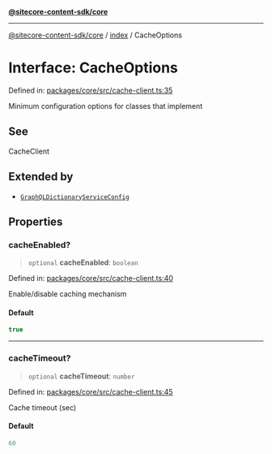 [**@sitecore-content-sdk/core**](../../README.md)

***

[@sitecore-content-sdk/core](../../README.md) / [index](../README.md) / CacheOptions

# Interface: CacheOptions

Defined in: [packages/core/src/cache-client.ts:35](https://github.com/Sitecore/xmc-jss-dev/blob/35056f84fa747509971da5c424c6da14ea501376/packages/core/src/cache-client.ts#L35)

Minimum configuration options for classes that implement

## See

CacheClient

## Extended by

- [`GraphQLDictionaryServiceConfig`](../../i18n/interfaces/GraphQLDictionaryServiceConfig.md)

## Properties

### cacheEnabled?

> `optional` **cacheEnabled**: `boolean`

Defined in: [packages/core/src/cache-client.ts:40](https://github.com/Sitecore/xmc-jss-dev/blob/35056f84fa747509971da5c424c6da14ea501376/packages/core/src/cache-client.ts#L40)

Enable/disable caching mechanism

#### Default

```ts
true
```

***

### cacheTimeout?

> `optional` **cacheTimeout**: `number`

Defined in: [packages/core/src/cache-client.ts:45](https://github.com/Sitecore/xmc-jss-dev/blob/35056f84fa747509971da5c424c6da14ea501376/packages/core/src/cache-client.ts#L45)

Cache timeout (sec)

#### Default

```ts
60
```
